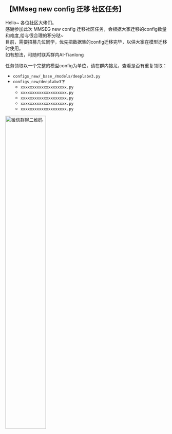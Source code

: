 ## 【MMseg new config 迁移 社区任务】
Hello~ 各位社区大佬们。  
感谢参加此次 MMSEG new config 迁移社区任务，会根据大家迁移的config数量和难度,给与很合理的积分哒~  
目前，需要招募几位同学，优先把数据集的config迁移完毕，以供大家在模型迁移时使用。  
如有想法，可随时联系群内AI-Tianlong

任务领取以一个完整的模型config为单位，请在群内接龙，查看是否有重复领取：
- `configs_new/_base_/models/deeplabv3.py`
- `configs_new/deeplabv3下`
  - `xxxxxxxxxxxxxxxxxxxx.py`
  - `xxxxxxxxxxxxxxxxxxxx.py`
  - `xxxxxxxxxxxxxxxxxxxx.py`
  - `xxxxxxxxxxxxxxxxxxxx.py`
  - `xxxxxxxxxxxxxxxxxxxx.py` 
<img src='https://github.com/AI-Tianlong/mmseg-new-config/assets/50650583/c4f77d65-6cbe-4f86-8a0a-b391e7419c05' alt="微信群聊二维码" width="50%">
